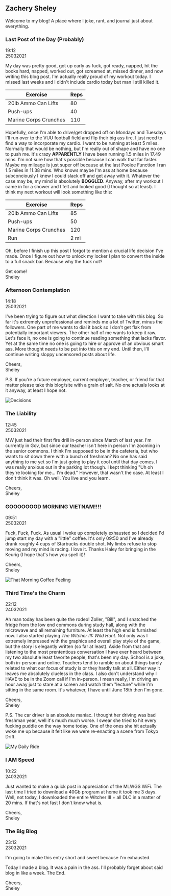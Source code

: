 ## Zachery Sheley

Welcome to my blog! A place where I joke, rant, and journal just about everything.

### Last Post of the Day (Probably)

19:12  
25032021

My day was pretty good, got up early as fuck, got ready, napped, hit the books hard, napped, worked out, got screamed at, missed dinner, and now writing this blog post. I'm actually really proud of my workout today. I missed last weeks and I didn't include cardio today but man I still killed it.

| Exercise | Reps |
| -------- | ---- |
| 20lb Ammo Can Lifts | 80 |
| Push-ups | 40 |
| Marine Corps Crunches | 110 |

Hopefully, once I'm able to drive/get dropped off on Mondays and Tuesdays I'll run over to the VUU football field and flip their big ass tire. I just need to find a way to incorporate my cardio. I want to be running at least 5 miles. Normally that would be nothing, but I'm really out of shape and have no one to push me. It's crazy **APPARENTLY** I have been running 1.5 miles in 17.49 mins. I'm not sure how that's possible because I can walk that far faster. Maybe my mileage is just super off because at the last Poolee Function I ran 1.5 miles in 11.38 mins. Who knows maybe I'm ass at home because subconciously I knew I could slack off and get away with it. Whatever the case may be, my mind is absolutely **BOGGLED**. Anyway, after my workout I came in for a shower and I felt and looked good (I thought so at least). I think my next workout will look something like this:

| Exercise | Reps |
| -------- | ---- |
| 20lb Ammo Can Lifts | 85 |
| Push-ups | 50 |
| Marine Corps Crunches | 120 |
| Run | 2 mi |

Oh, before I finish up this post I forgot to mention a crucial life decision I've made. Once I figure out how to unlock my locker I plan to convert the inside to a full snack bar. Because why the fuck not?

Get some!  
Sheley

### Afternoon Contemplation

14:18  
25032021

I've been trying to figure out what direction I want to take with this blog. So far it's extremely unprofessional and reminds me a lot of Twitter, minus the followers. One part of me wants to dial it back so I don't get flak from potentially important viewers. The other half of me wants to keep it raw. Let's face it, no one is going to continue reading something that lacks flavor. Yet at the same time no one is going to hire or approve of an obvious smart ass. More thought needs to be put into this on my end. Until then, I'll continue writing sloppy uncensored posts about life.

Cheers,  
Sheley

P.S. If you're a future employer, current employer, teacher, or friend for that matter please take this blog/site with a grain of salt. No one actuals looks at it anyway, at least I hope not.

![Decisions](https://media.giphy.com/media/dVd8zPWXLz97fV41zf/giphy.gif)

### The Liability

12:45  
25032021

MW just had their first fire drill in-person since March of last year. I'm currently in Gov, but since our teacher isn't here in person I'm zooming in the senior commons. I think I'm supposed to be in the cafeteria, but who wants to sit down there with a bunch of freshman? No one has said anything to me yet so I'm just going to play it cool until that day comes. I was really anxious out in the parking lot though. I kept thinking "Uh oh they're looking for me... I'm dead." However, that wasn't the case. At least I don't think it was. Oh well. You live and you learn.

Cheers,  
Sheley

### GOOOOOOOD MORNING VIETNAM!!!!

09:51  
25032021

Fuck, Fuck, Fuck. As usual I woke up completely exhausted so I decided I'd jump start my day with a "little" coffee. It's only 09:50 and I've already drank roughly 4 cups of Starbucks double shot. My limbs refuse to stop moving and my mind is racing. I love it. Thanks Haley for bringing in the Keurig (I hope that's how you spell it)!

Cheers,  
Sheley

![That Morning Coffee Feeling](https://media.giphy.com/media/lpjnUZXCDyFLq/giphy.gif)

### Third Time's the Charm

22:12  
24032021

Ah man today has been quite the rodeo! Zoller, "Bill", and I snatched the fridge from the low end commons during study hall, along with the microwave and all remaining furniture.
At least the high end is furnished now. I also started playing *The Witcher III: Wild Hunt*. Not only was I extremely impressed with the graphics and overall play style of the game, but the story is elegantly written (so far at least). Aside from that and listening to the most prententious conversation I have ever heard between my two absolutle least favorite people, that's been my day. School is a joke, both in-person and online. Teachers tend to ramble on about things barely related to what our focus of study is or they hardly talk at all. Either way it leaves me absolutely clueless in the class. I also don't understand why I HAVE to be in the Zoom call if I'm in-person. I mean really, I'm driving an hour away just to stare at a screen and watch them "lecture" while I'm sitting in the same room. It's whatever, I have until June 18th then I'm gone.

Cheers,  
Sheley

P.S. The car driver is an absolute maniac. I thought her driving was bad freshman year, well it's much much worse. I swear she tried to hit every fucking puddle on the way home today. One of the ones she hit actually woke me up because it felt like we were re-enacting a scene from Tokyo Drift.

![My Daily Ride](https://media.giphy.com/media/JUgVtMOrWtprW/giphy.gif)

### I AM Speed

10:22  
24032021

Just wanted to make a quick post in appreciation of the MLWGS WiFi. The last time I tried to download 
a 40Gb program at home it took me 3 days. Well, not today, I downloaded the entire Witcher III + all DLC in a matter of 20 mins. If that's not fast I don't know what is.

Cheers,  
Sheley

### The Big Blog

23:12  
23032021

I'm going to make this entry short and sweet because I'm exhausted.

Today I made a blog. It was a pain in the ass. I'll probably forget about said blog in like a week.
The End.

Cheers,  
Sheley
